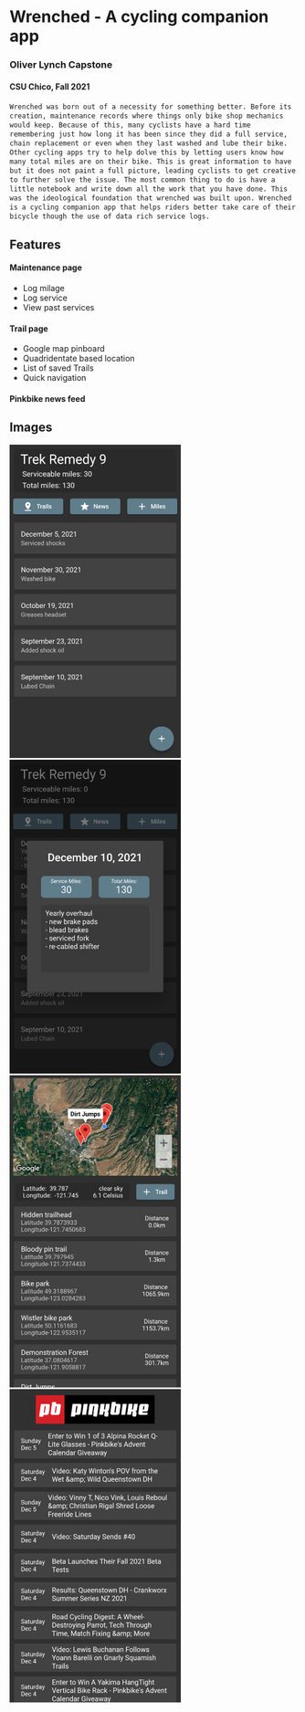 # Wrenched - A cycling companion app

### Oliver Lynch Capstone 
#### CSU Chico, Fall 2021

    Wrenched was born out of a necessity for something better. Before its creation, maintenance records where things only bike shop mechanics would keep. Because of this, many cyclists have a hard time remembering just how long it has been since they did a full service, chain replacement or even when they last washed and lube their bike. Other cycling apps try to help dolve this by letting users know how many total miles are on their bike. This is great information to have but it does not paint a full picture, leading cyclists to get creative to further solve the issue. The most common thing to do is have a little notebook and write down all the work that you have done. This was the ideological foundation that wrenched was built upon. Wrenched is a cycling companion app that helps riders better take care of their bicycle though the use of data rich service logs. 

## Features

#### Maintenance page
 - Log milage
 - Log service
 - View past services 
 
#### Trail page
 - Google map pinboard
 - Quadridentate based location
 - List of saved Trails
 - Quick navigation 

#### Pinkbike news feed

## Images

<img src="data/Images/Github/image2.png" width="300">    <img src="data/Images/Github/image1.png" width="300">
<img src="data/Images/Github/image4.png" width="300">    <img src="data/Images/Github/image3.png" width="300">




